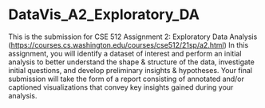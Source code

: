 # DataVis_A2_Exploratory_DA
This is the submission for CSE 512 Assignment 2: Exploratory Data Analysis (https://courses.cs.washington.edu/courses/cse512/21sp/a2.html)
In this assignment, you will identify a dataset of interest and perform an initial analysis to better understand the shape & structure of the data, investigate initial questions, and develop preliminary insights & hypotheses. Your final submission will take the form of a report consisting of annotated and/or captioned visualizations that convey key insights gained during your analysis.
